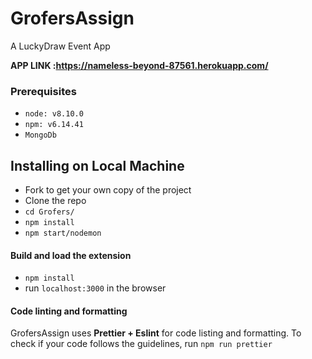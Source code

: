 # GrofersAssign
A LuckyDraw Event App 

**APP LINK :https://nameless-beyond-87561.herokuapp.com/**

### Prerequisites

* `node: v8.10.0`
* `npm: v6.14.41`
* `MongoDb`

## Installing on Local Machine

* Fork to get your own copy of the project 
* Clone the repo
* `cd Grofers/`
* `npm install`
* `npm start/nodemon`

#### Build and load the extension
* `npm install`
* run `localhost:3000` in the browser 

#### Code linting and formatting
GrofersAssign uses **Prettier + Eslint** for code listing and formatting. To check if your code follows the guidelines, run `npm run prettier`

